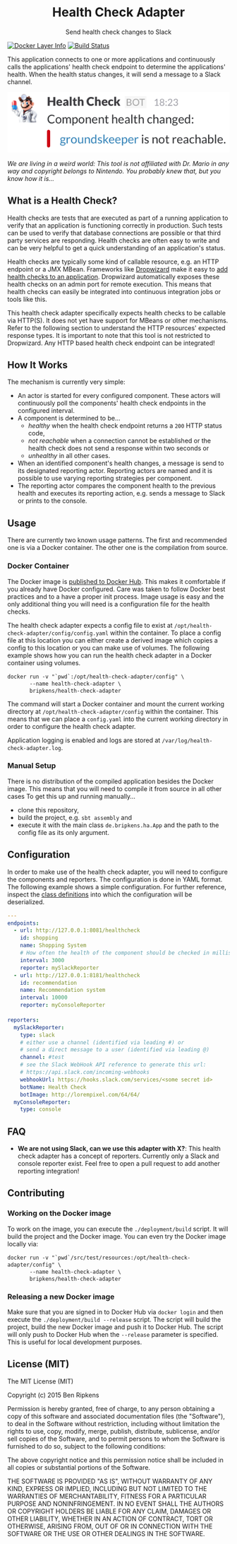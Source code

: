 <h1 align="center">Health Check Adapter</h1>
<p align="center">Send health check changes to Slack</p>

[![Docker Layer Info](https://badge.imagelayers.io/bripkens/health-check-adapter:latest.svg)](https://imagelayers.io/?images=bripkens/health-check-adapter:latest 'Get your own badge on imagelayers.io') 
[![Build Status](https://travis-ci.org/bripkens/health-check-adapter.svg)](https://travis-ci.org/bripkens/health-check-adapter)

This application connects to one or more applications and
continuously calls the applications' health check endpoint to determine
the applications' health. When the health status changes, it will send
a message to a Slack channel.

<p align="center">
  <img src="./screenshot.png"
       alt="Screenshot showing the Slack integration"/>
</p>

*We are living in a weird world: This tool is not affiliated with Dr. Mario in any way and copyright belongs to Nintendo. You probably knew that, but you know how it is…*

## What is a Health Check?
Health checks are tests that are executed as part of a running application
to verify that an application is functioning correctly in production.
Such tests can be used to verify that database connections are possible or
that third party services are responding. Health checks are often easy to
write and can be very helpful to get a quick understanding of an
application's status.

Health checks are typically some kind of callable resource, e.g. an HTTP
endpoint or a JMX MBean. Frameworks like [Dropwizard](http://www.dropwizard.io/)
make it easy to
[add health checks to an application](http://www.dropwizard.io/0.9.1/docs/getting-started.html#creating-a-health-check).
Dropwizard automatically exposes these health checks on
an admin port for remote execution. This means that health checks can
easily be integrated into continuous integration jobs or tools like this.

This health check adapter specifically expects health checks to be callable
via HTTP(S). It does not yet have support for MBeans or other mechanisms.
Refer to the following section to understand the HTTP resources' expected
response types. It is important to note that this tool is not restricted to
Dropwizard. Any HTTP based health check endpoint can be integrated!

## How It Works
The mechanism is currently very simple:

 - An actor is started for every configured component. These actors will
   continuously poll the components' health check endpoints in the
   configured interval.
 - A component is determined to be…
   - *healthy* when the health check endpoint returns a `200` HTTP status code,
   - *not reachable* when a connection cannot be established or the health
     check does not send a response within two seconds or
   - *unhealthy* in all other cases. 
 - When an identified component's health changes, a message is send to
   its designated reporting actor. Reporting actors are named and it is
   possible to use varying reporting strategies per component.
 - The reporting actor compares the component health to the previous health
   and executes its reporting action, e.g. sends a message to Slack or
   prints to the console.

## Usage
There are currently two known usage patterns. The first and recommended one is
via a Docker container. The other one is the compilation from source.

### Docker Container
The Docker image is
[published to Docker Hub](https://hub.docker.com/r/bripkens/health-check-adapter/).
This makes it comfortable if you already have Docker configured. Care was taken
to follow Docker best practices and to a have a proper init process. Image usage
is easy and the only additional thing you will need is a configuration file for
the health checks.

The health check adapter expects a config file to exist at
`/opt/health-check-adapter/config/config.yaml` within the container. To place
a config file at this location you can either create a derived image which
copies a config to this location or you can make use of volumes. The following
example shows how you can run the health check adapter in a Docker container
using volumes.

```
docker run -v "`pwd`:/opt/health-check-adapter/config" \
       --name health-check-adapter \
       bripkens/health-check-adapter
```

The command will start a Docker container and mount the current working
directory at `/opt/health-check-adapter/config` within the container. This
means that we can place a `config.yaml` into the current working directory
in order to configure the health check adapter.

Application logging is enabled and logs are stored at
`/var/log/health-check-adapter.log`. 

### Manual Setup
There is no distribution of the compiled application besides the Docker image.
This means that you will need to compile it from source in all other cases
To get this up and running manually…

 - clone this repository,
 - build the project, e.g. `sbt assembly` and
 - execute it with the main class `de.bripkens.ha.App` and the path to the
   config file as its only argument.

## Configuration
In order to make use of the health check adapter, you will need to configure
the components and reporters. The configuration is done in YAML format. The
following example shows a simple configuration. For further reference,
inspect the [class definitions](https://github.com/bripkens/health-check-adapter/blob/master/src/main/scala/de/bripkens/ha/Configuration.scala)
into which the configuration will be deserialized.

```yaml
---
endpoints:
  - url: http://127.0.0.1:8081/healthcheck
    id: shopping
    name: Shopping System
    # How often the health of the component should be checked in millis
    interval: 3000
    reporter: mySlackReporter
  - url: http://127.0.0.1:8181/healthcheck
    id: recommendation
    name: Recommendation system
    interval: 10000
    reporter: myConsoleReporter

reporters:
  mySlackReporter:
    type: slack
    # either use a channel (identified via leading #) or
    # send a direct message to a user (identified via leading @)
    channel: #test
    # see the Slack WebHook API reference to generate this url:
    # https://api.slack.com/incoming-webhooks
    webhookUrl: https://hooks.slack.com/services/<some secret id>
    botName: Health Check
    botImage: http://lorempixel.com/64/64/
  myConsoleReporter:
    type: console
```

## FAQ

- **We are not using Slack, can we use this adapter with X?**: This health
  check adapter has a concept of reporters. Currently only a Slack and console
  reporter exist. Feel free to open a pull request to add another reporting
  integration!

## Contributing

### Working on the Docker image
To work on the image, you can execute the `./deployment/build` script. It
will build the project and the Docker image. You can even try the Docker
image locally via:

```
docker run -v "`pwd`/src/test/resources:/opt/health-check-adapter/config" \
       --name health-check-adapter \
       bripkens/health-check-adapter
```

### Releasing a new Docker image
Make sure that you are signed in to Docker Hub via `docker login` and then
execute the `./deployment/build --release` script. The script will build the
project, build the new Docker image and push it to Docker Hub. The script
will only push to Docker Hub when the `--release` parameter is specified.
This is useful for local development purposes.

## License (MIT)
The MIT License (MIT)

Copyright (c) 2015 Ben Ripkens

Permission is hereby granted, free of charge, to any person obtaining a copy
of this software and associated documentation files (the "Software"), to deal
in the Software without restriction, including without limitation the rights
to use, copy, modify, merge, publish, distribute, sublicense, and/or sell
copies of the Software, and to permit persons to whom the Software is
furnished to do so, subject to the following conditions:

The above copyright notice and this permission notice shall be included in all
copies or substantial portions of the Software.

THE SOFTWARE IS PROVIDED "AS IS", WITHOUT WARRANTY OF ANY KIND, EXPRESS OR
IMPLIED, INCLUDING BUT NOT LIMITED TO THE WARRANTIES OF MERCHANTABILITY,
FITNESS FOR A PARTICULAR PURPOSE AND NONINFRINGEMENT. IN NO EVENT SHALL THE
AUTHORS OR COPYRIGHT HOLDERS BE LIABLE FOR ANY CLAIM, DAMAGES OR OTHER
LIABILITY, WHETHER IN AN ACTION OF CONTRACT, TORT OR OTHERWISE, ARISING FROM,
OUT OF OR IN CONNECTION WITH THE SOFTWARE OR THE USE OR OTHER DEALINGS IN THE
SOFTWARE.

